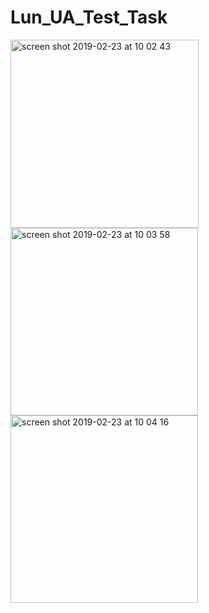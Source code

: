 # Lun_UA_Test_Task


<img width="301" alt="screen shot 2019-02-23 at 10 02 43" src="https://user-images.githubusercontent.com/38379077/53283654-3b1b4680-3752-11e9-90e5-bce01c42cdbf.png">




<img width="300" alt="screen shot 2019-02-23 at 10 03 58" src="https://user-images.githubusercontent.com/38379077/53283675-6ef66c00-3752-11e9-9b74-58a591aa8ec7.png">



<img width="300" alt="screen shot 2019-02-23 at 10 04 16" src="https://user-images.githubusercontent.com/38379077/53283682-859cc300-3752-11e9-8075-3cd22c00a591.png">
